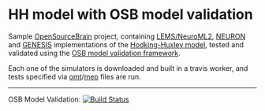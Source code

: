 HH model with OSB model validation
==========================================

Sample [OpenSourceBrain](http://www.opensourcebrain.org/) project, containing [LEMS/NeuroML2](http://www.neuroml.org/lems/), [NEURON](http://www.neuron.yale.edu/neuron/) and [GENESIS](http://www.genesis-sim.org/) implementations of the [Hodking-Huxley model](en.wikipedia.org/wiki/Hodgkin–Huxley_model), tested and validated using the [OSB model validation framework](https://github.com/borismarin/osb-model-validation/). 

Each one of the simulators is downloaded and built in a travis worker, and tests specified via [omt](NEURON/hh.nrn.omt)/[mep](hh.mep) files are run. 


-------------------------------------------------------------------------------------------------------------------------------------
OSB Model Validation: [![Build Status](https://travis-ci.org/borismarin/hh-testing.svg)](https://travis-ci.org/borismarin/hh-testing)
